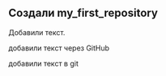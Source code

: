 ##  Создали my_first_repository

Добавили текст.

добавили текст через GitHub


добавили текст в  git
